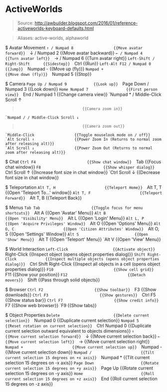 # ActiveWorlds

> Source: http://awbuilder.blogspot.com/2016/01/reference-activeworlds-keyboard-defaults.html

> Aliases: active-worlds, alphaworld

$ Avatar Movement
    `↑ / Numpad 8                  {{Move avatar forward}} 
    `↓ / Numpad 2                  {{Move avatar backward}} 
    `← / Numpad 4                  {{Turn avatar left}} 
    `→ / Numpad 6                  {{Turn avatar right}} 
    `Left-Shift / Right-Shift      {{Sidestep}} 
    `Ctrl                          {{Run}} 
    `Left-Alt F12 / Numpad 0       {{Jump}} 
    `Numpad -                      {{Move up (fly)}} 
    `Numpad +                      {{Move down (fly)}} 
    `Numpad 5                      {{Stop}} 

$ Camera
    `Page Up / Numpad 9            {{Look up}} 
    `Page Down / Numpad 3          {{Look down}} 
    `Home Numpad 7                 {{First person view}} 
    `End / Numpad 1                {{Change camera view}} 
    `Numpad * / Middle-Click Scroll ↑
>                                  {{Camera zoom in}} 
    `Numpad / / Middle-Click Scroll ↓
>                                  {{Camera zoom out}} 
    `Middle-Click                  {{Toggle mouselook mode on / off}} 
    `Alt Scroll ↑                  {{Power Zoom In (Returns to normal zoom after releasing alt)}} 
    `Alt Scroll ↓                  {{Power Zoom Out (Returns to normal zoom after releasing alt)}} 

$ Chat
    `Ctrl F4                       {{Show chat window}} 
    `Tab                           {{Focus chat window}} 
    `F8                            {{Show whisper dialog}} 
    `Ctrl Scroll ↑                 {{Increase font size in chat window}} 
    `Ctrl Scroll ↓                 {{Decrease font size in chat window}} 

$ Teleportation
    `Alt T, H                      {{Teleport Home}} 
    `Alt T, T                      {{Open 'Teleport To...' window}} 
    `Alt T, F                      {{Teleport Forward}} 
    `Alt T, B                      {{Teleport Back}} 

$ Menus
    `Tab Tab                       {{Toggle focus for menu shortcuts}} 
    `Alt A                         {{Open 'Avatar' Menu}} 
    `Alt B                         {{Open 'Visibility' Menu}} 
    `Alt L                         {{Open 'Login' Menu}} 
    `Alt L, P                      {{Open 'Acquire Privileges' Window}} 
    `Alt O                         {{Open 'Options' Menu}} 
    `Alt O, C                      {{Open 'Citizen Attributes' Window}} 
    `Alt O, S                      {{Open 'Settings' Window}} 
    `Alt S                         {{Open 'Show' Menu}} 
    `Alt T                         {{Open 'Teleport' Menu}} 
    `Alt V                         {{Open 'View' Menu}} 

$ World Interaction
    `Left-Click                    {{Activate object}} 
    `Right-Click                   {{Inspect object (opens object properties dialog)}} 
    `Shift Right-Click             {{Inspect multiple objects (opens object properties dialog)}} 
    `Ctrl Shift Right-Click        {{Inspect all objects in a cell (opens object properties dialog)}} 
    `F10                           {{Show cell grid}} 
    `F11                           {{Show your position}} 
    `F12                           {{Detach movers}} 
    `Shift                         {{Pass through solid objects}} 

$ Browser
    `Ctrl F2                       {{Show toolbar}} 
    `F3                            {{Show downloads}} 
    `Ctrl F3                       {{Show gestures}} 
    `Ctrl F5                       {{Show status bar}} 
    `Ctrl F7                       {{Show credit info}} 
    `F7                            {{Show web browser}} 
    `F9                            {{Show tabs}} 

$ Object Properties
    `Delete                        {{Delete current selection}} 
    `Numpad 0                      {{Duplicate current selection}} 
    `Numpad 5                      {{Reset rotation on current selection}} 
    `Ctrl Numpad 0                 {{Duplicate current selection outward equivalent to objects dimensions}} 
    `↑                             {{Move current selection forward}} 
    `↓                             {{Move current selection back}} 
    `←                             {{Move current selection left}} 
    `→                             {{Move current selection right}} 
    `Numpad +                      {{Move current selection up}} 
    `Numpad -                      {{Move current selection down}} 
    `Numpad /                      {{Tilt current selection 15 degrees on +x axis}} 
    `Numpad *                      {{Tilt current selection 15 degrees on -x axis}} 
    `Page Down                     {{Rotate current selection 15 degrees on +y axis}} 
    `Page Up                       {{Rotate current selection 15 degrees on -y axis}} 
    `Home                          {{Roll current selection 15 degrees on +z axis}} 
    `End                           {{Roll current selection 15 degrees on -z axis}} 

